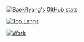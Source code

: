 [![BaekRyang's GitHub stats](https://github-readme-stats.vercel.app/api?username=BaekRyang&card_width=500&count_private=true&show_icons=true&theme=tokyonight)](https://github.com/BaekRyang)

[![Top Langs](https://github-readme-stats.vercel.app/api/top-langs/?username=BaekRyang&card_width=450&layout=compact&theme=tokyonight)](https://github.com/BaekRyang)

[![Work](https://github-readme-stats.vercel.app/api/pin/?username=BaekRyang&repo=At-the-end-of-Chaos&card_width=450&theme=tokyonight)](https://github.com/BaekRyang/At-the-end-of-Chaos)
